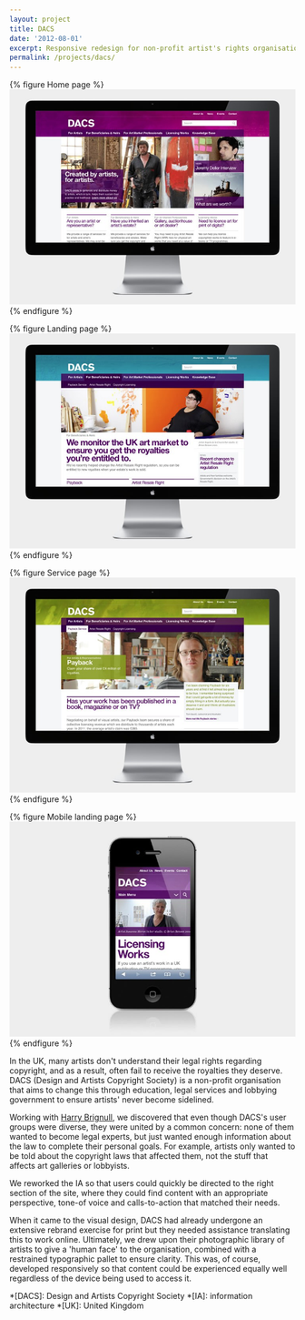 ```yaml
---
layout: project
title: DACS
date: '2012-08-01'
excerpt: Responsive redesign for non-profit artist's rights organisation.
permalink: /projects/dacs/
---
```

{% figure Home page %}
![](/assets/images/projects/dacs/0.jpg)
{% endfigure %}

{% figure Landing page %}
![](/assets/images/projects/dacs/1.jpg)
{% endfigure %}

{% figure Service page %}
![](/assets/images/projects/dacs/2.jpg)
{% endfigure %}

{% figure Mobile landing page %}
![](/assets/images/projects/dacs/3.jpg)
{% endfigure %}

In the UK, many artists don't understand their legal rights regarding copyright, and as a result, often fail to receive the royalties they deserve. DACS (Design and Artists Copyright Society) is a non-profit organisation that aims to change this through education, legal services and lobbying government to ensure artists' never become sidelined.

Working with [Harry Brignull][1], we discovered that even though DACS's user groups were diverse, they were united by a common concern: none of them wanted to become legal experts, but just wanted enough information about the law to complete their personal goals. For example, artists only wanted to be told about the copyright laws that affected them, not the stuff that affects art galleries or lobbyists.

We reworked the IA so that users could quickly be directed to the right section of the site, where they could find content with an appropriate perspective, tone-of voice and calls-to-action that matched their needs.

When it came to the visual design, DACS had already undergone an extensive rebrand exercise for print but they needed assistance translating this to work online. Ultimately, we drew upon their photographic library of artists to give a 'human face' to the organisation, combined with a restrained typographic pallet to ensure clarity. This was, of course, developed responsively so that content could be experienced equally well regardless of the device being used to access it.

[1]: http://clearleft.com/is/harry-brignull/

*[DACS]: Design and Artists Copyright Society
*[IA]: information architecture
*[UK]: United Kingdom